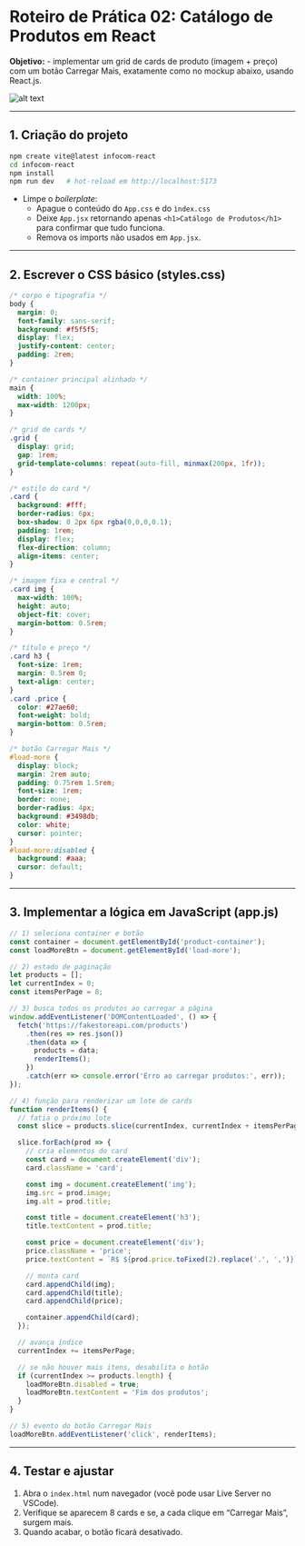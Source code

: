 # Roteiro de Prática 02: Catálogo de Produtos em React

**Objetivo:**
    - implementar um grid de cards de produto (imagem + preço) com um botão Carregar Mais, exatamente como no mockup abaixo, usando React.js.

![alt text](./imgs/9599fbaa-2b2a-45ce-89a5-55f9a3fe65d1.png)

---

## 1. Criação do projeto

```bash
npm create vite@latest infocom-react
cd infocom-react
npm install
npm run dev   # hot-reload em http://localhost:5173
```

- Limpe o _boilerplate_:
    - Apague o conteúdo do `App.css` e do `ìndex.css`
    - Deixe `App.jsx` retornando apenas `<h1>Catálogo de Produtos</h1>` para confirmar que tudo funciona.
    - Remova os imports não usados em `App.jsx`.

---

## 2. Escrever o CSS básico (styles.css)

```css
/* corpo e tipografia */
body {
  margin: 0;
  font-family: sans-serif;
  background: #f5f5f5;
  display: flex;
  justify-content: center;
  padding: 2rem;
}

/* container principal alinhado */
main {
  width: 100%;
  max-width: 1200px;
}

/* grid de cards */
.grid {
  display: grid;
  gap: 1rem;
  grid-template-columns: repeat(auto-fill, minmax(200px, 1fr));
}

/* estilo do card */
.card {
  background: #fff;
  border-radius: 6px;
  box-shadow: 0 2px 6px rgba(0,0,0,0.1);
  padding: 1rem;
  display: flex;
  flex-direction: column;
  align-items: center;
}

/* imagem fixa e central */
.card img {
  max-width: 100%;
  height: auto;
  object-fit: cover;
  margin-bottom: 0.5rem;
}

/* título e preço */
.card h3 {
  font-size: 1rem;
  margin: 0.5rem 0;
  text-align: center;
}
.card .price {
  color: #27ae60;
  font-weight: bold;
  margin-bottom: 0.5rem;
}

/* botão Carregar Mais */
#load-more {
  display: block;
  margin: 2rem auto;
  padding: 0.75rem 1.5rem;
  font-size: 1rem;
  border: none;
  border-radius: 4px;
  background: #3498db;
  color: white;
  cursor: pointer;
}
#load-more:disabled {
  background: #aaa;
  cursor: default;
}
```

---

## 3. Implementar a lógica em JavaScript (app.js)

```js
// 1) seleciona container e botão
const container = document.getElementById('product-container');
const loadMoreBtn = document.getElementById('load-more');

// 2) estado de paginação
let products = [];
let currentIndex = 0;
const itemsPerPage = 8;

// 3) busca todos os produtos ao carregar a página
window.addEventListener('DOMContentLoaded', () => {
  fetch('https://fakestoreapi.com/products')
    .then(res => res.json())
    .then(data => {
      products = data;
      renderItems();
    })
    .catch(err => console.error('Erro ao carregar produtos:', err));
});

// 4) função para renderizar um lote de cards
function renderItems() {
  // fatia o próximo lote
  const slice = products.slice(currentIndex, currentIndex + itemsPerPage);

  slice.forEach(prod => {
    // cria elementos do card
    const card = document.createElement('div');
    card.className = 'card';

    const img = document.createElement('img');
    img.src = prod.image;
    img.alt = prod.title;

    const title = document.createElement('h3');
    title.textContent = prod.title;

    const price = document.createElement('div');
    price.className = 'price';
    price.textContent = `R$ ${prod.price.toFixed(2).replace('.', ',')}`;

    // monta card
    card.appendChild(img);
    card.appendChild(title);
    card.appendChild(price);

    container.appendChild(card);
  });

  // avança índice
  currentIndex += itemsPerPage;

  // se não houver mais itens, desabilita o botão
  if (currentIndex >= products.length) {
    loadMoreBtn.disabled = true;
    loadMoreBtn.textContent = 'Fim dos produtos';
  }
}

// 5) evento do botão Carregar Mais
loadMoreBtn.addEventListener('click', renderItems);
```

---

## 4. Testar e ajustar

1. Abra o `index.html` num navegador (você pode usar Live Server no VSCode).
2. Verifique se aparecem 8 cards e se, a cada clique em “Carregar Mais”, surgem mais.
3. Quando acabar, o botão ficará desativado.